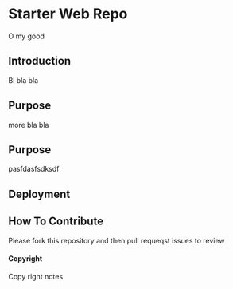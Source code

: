 # Starter Web Repo

 O my good
## Introduction
Bl bla bla

## Purpose
more bla bla

## Purpose
pasfdasfsdksdf
## Deployment

## How To Contribute

Please fork this repository and then pull requeqst issues to review

#### Copyright

Copy right notes
